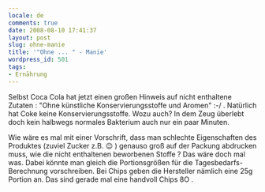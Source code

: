 ```yaml
---
locale: de
comments: true
date: 2008-08-10 17:41:37
layout: post
slug: ohne-manie
title: '"Ohne ... " - Manie'
wordpress_id: 501
tags:
- Ernährung
---
```


Selbst Coca Cola hat jetzt einen großen Hinweis auf nicht enthaltene Zutaten :
"Ohne künstliche Konservierungsstoffe und Aromen" :-/ . Natürlich hat Coke
keine Konservierungsstoffe. Wozu auch? In dem Zeug überlebt doch kein halbwegs
normales Bakterium auch nur ein paar Minuten.

Wie wäre es mal mit einer Vorschrift, dass man schlechte Eigenschaften des
Produktes (zuviel Zucker z.B. :wink: ) genauso groß auf der Packung abdrucken muss,
wie die nicht enthaltenen beworbenen Stoffe ? Das wäre doch mal was. Dabei
könnte man gleich die Portionsgrößen für die Tagesbedarfs-Berechnung
vorschreiben. Bei Chips geben die Hersteller nämlich eine 25g Portion an. Das
sind gerade mal eine handvoll Chips 8O .
